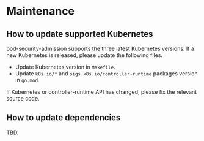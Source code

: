 # Maintenance

## How to update supported Kubernetes

pod-security-admission supports the three latest Kubernetes versions.
If a new Kubernetes is released, please update the following files.

- Update Kubernetes version in `Makefile`.
- Update `k8s.io/*` and `sigs.k8s.io/controller-runtime` packages version in `go.mod`.

If Kubernetes or controller-runtime API has changed, please fix the relevant source code.

## How to update dependencies

TBD.
